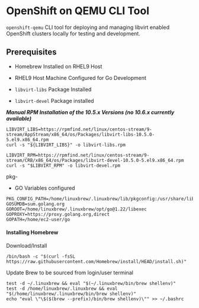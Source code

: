 # OpenShift on QEMU CLI Tool

`openshift-qemu` CLI tool for deploying and managing libvirt enabled OpenShift clusters locally for 
testing and development.



## Prerequisites 

* Homebrew Installed on RHEL9 Host
* RHEL9 Host Machine Configured for Go Development

* `libvirt-libs` Package Installed
* `libvirt-devel` Package installed

**_Manual RPM Installation of the 10.5.x Versions (no 10.6.x currently available)_**
```shell
LIBVIRT_LIBS=https://rpmfind.net/linux/centos-stream/9-stream/AppStream/x86_64/os/Packages/libvirt-libs-10.5.0-5.el9.x86_64.rpm
curl -s "${LIBVIRT_LIBS}" -o libvirt-libs.rpm

LIBVIRT_RPM=https://rpmfind.net/linux/centos-stream/9-stream/CRB/x86_64/os/Packages/libvirt-devel-10.5.0-5.el9.x86_64.rpm
curl -s "$LIBVIRT_RPM" -o libvirt-devel.rpm
```

pkg-

* GO Variables configured
```shell
PKG_CONFIG_PATH=/home/linuxbrew/.linuxbrew/lib/pkgconfig:/usr/share/libvirt:/usr/lib64/pkgconfig
GOSUMDB=sum.golang.org
GOROOT=/home/linuxbrew/.linuxbrew/opt/go@1.22/libexec
GOPROXY=https://proxy.golang.org,direct
GOPATH=/home/ec2-user/go
```

#### Installing Homebrew

Download/Install
```shell
/bin/bash -c "$(curl -fsSL https://raw.githubusercontent.com/Homebrew/install/HEAD/install.sh)"
```

Update Brew to be sourced from login/user terminal
```shell
test -d ~/.linuxbrew && eval "$(~/.linuxbrew/bin/brew shellenv)"
test -d /home/linuxbrew/.linuxbrew && eval "$(/home/linuxbrew/.linuxbrew/bin/brew shellenv)"
echo "eval \"\$($(brew --prefix)/bin/brew shellenv)\"" >> ~/.bashrc
```